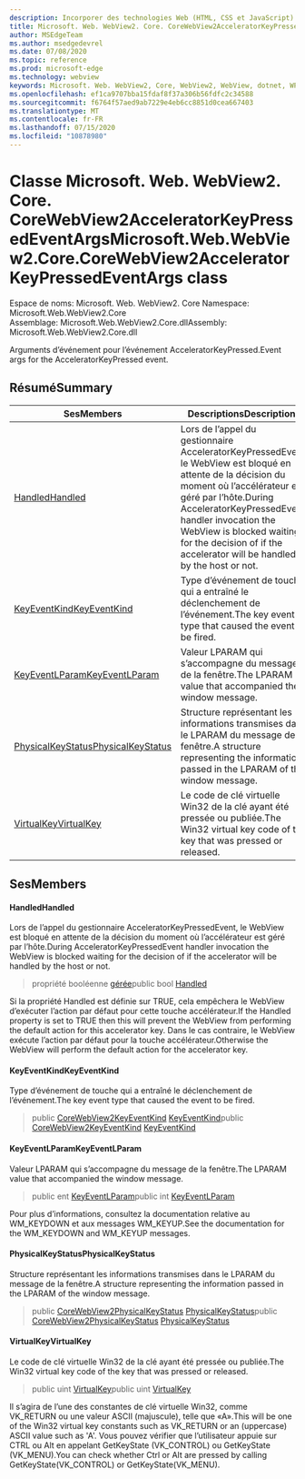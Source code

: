 ```yaml
---
description: Incorporer des technologies Web (HTML, CSS et JavaScript) dans vos applications natives avec le contrôle Microsoft Edge WebView2
title: Microsoft. Web. WebView2. Core. CoreWebView2AcceleratorKeyPressedEventArgs
author: MSEdgeTeam
ms.author: msedgedevrel
ms.date: 07/08/2020
ms.topic: reference
ms.prod: microsoft-edge
ms.technology: webview
keywords: Microsoft. Web. WebView2, Core, WebView2, WebView, dotnet, WPF, WinForms, application, Edge, CoreWebView2, CoreWebView2Controller, contrôle de navigateur, Edge html, Microsoft. Web. WebView2. Core. CoreWebView2AcceleratorKeyPressedEventArgs
ms.openlocfilehash: ef1ca9707bba15fdaf8f37a306b56fdfc2c34588
ms.sourcegitcommit: f6764f57aed9ab7229e4eb6cc8851d0cea667403
ms.translationtype: MT
ms.contentlocale: fr-FR
ms.lasthandoff: 07/15/2020
ms.locfileid: "10878980"
---
```

# <span data-ttu-id="cc826-104">Classe Microsoft. Web. WebView2. Core. CoreWebView2AcceleratorKeyPressedEventArgs</span><span class="sxs-lookup"><span data-stu-id="cc826-104">Microsoft.Web.WebView2.Core.CoreWebView2AcceleratorKeyPressedEventArgs class</span></span> 

<span data-ttu-id="cc826-105">Espace de noms: Microsoft. Web. WebView2. Core </span><span class="sxs-lookup"><span data-stu-id="cc826-105">Namespace: Microsoft.Web.WebView2.Core</span></span>\
<span data-ttu-id="cc826-106">Assemblage: Microsoft.Web.WebView2.Core.dll</span><span class="sxs-lookup"><span data-stu-id="cc826-106">Assembly: Microsoft.Web.WebView2.Core.dll</span></span>

<span data-ttu-id="cc826-107">Arguments d’événement pour l’événement AcceleratorKeyPressed.</span><span class="sxs-lookup"><span data-stu-id="cc826-107">Event args for the AcceleratorKeyPressed event.</span></span>

## <span data-ttu-id="cc826-108">Résumé</span><span class="sxs-lookup"><span data-stu-id="cc826-108">Summary</span></span>

 <span data-ttu-id="cc826-109">Ses</span><span class="sxs-lookup"><span data-stu-id="cc826-109">Members</span></span>                        | <span data-ttu-id="cc826-110">Descriptions</span><span class="sxs-lookup"><span data-stu-id="cc826-110">Descriptions</span></span>
--------------------------------|---------------------------------------------
[<span data-ttu-id="cc826-111">Handled</span><span class="sxs-lookup"><span data-stu-id="cc826-111">Handled</span></span>](#handled) | <span data-ttu-id="cc826-112">Lors de l’appel du gestionnaire AcceleratorKeyPressedEvent, le WebView est bloqué en attente de la décision du moment où l’accélérateur est géré par l’hôte.</span><span class="sxs-lookup"><span data-stu-id="cc826-112">During AcceleratorKeyPressedEvent handler invocation the WebView is blocked waiting for the decision of if the accelerator will be handled by the host or not.</span></span>
[<span data-ttu-id="cc826-113">KeyEventKind</span><span class="sxs-lookup"><span data-stu-id="cc826-113">KeyEventKind</span></span>](#keyeventkind) | <span data-ttu-id="cc826-114">Type d’événement de touche qui a entraîné le déclenchement de l’événement.</span><span class="sxs-lookup"><span data-stu-id="cc826-114">The key event type that caused the event to be fired.</span></span>
[<span data-ttu-id="cc826-115">KeyEventLParam</span><span class="sxs-lookup"><span data-stu-id="cc826-115">KeyEventLParam</span></span>](#keyeventlparam) | <span data-ttu-id="cc826-116">Valeur LPARAM qui s’accompagne du message de la fenêtre.</span><span class="sxs-lookup"><span data-stu-id="cc826-116">The LPARAM value that accompanied the window message.</span></span>
[<span data-ttu-id="cc826-117">PhysicalKeyStatus</span><span class="sxs-lookup"><span data-stu-id="cc826-117">PhysicalKeyStatus</span></span>](#physicalkeystatus) | <span data-ttu-id="cc826-118">Structure représentant les informations transmises dans le LPARAM du message de la fenêtre.</span><span class="sxs-lookup"><span data-stu-id="cc826-118">A structure representing the information passed in the LPARAM of the window message.</span></span>
[<span data-ttu-id="cc826-119">VirtualKey</span><span class="sxs-lookup"><span data-stu-id="cc826-119">VirtualKey</span></span>](#virtualkey) | <span data-ttu-id="cc826-120">Le code de clé virtuelle Win32 de la clé ayant été pressée ou publiée.</span><span class="sxs-lookup"><span data-stu-id="cc826-120">The Win32 virtual key code of the key that was pressed or released.</span></span>

## <span data-ttu-id="cc826-121">Ses</span><span class="sxs-lookup"><span data-stu-id="cc826-121">Members</span></span>

#### <span data-ttu-id="cc826-122">Handled</span><span class="sxs-lookup"><span data-stu-id="cc826-122">Handled</span></span> 

<span data-ttu-id="cc826-123">Lors de l’appel du gestionnaire AcceleratorKeyPressedEvent, le WebView est bloqué en attente de la décision du moment où l’accélérateur est géré par l’hôte.</span><span class="sxs-lookup"><span data-stu-id="cc826-123">During AcceleratorKeyPressedEvent handler invocation the WebView is blocked waiting for the decision of if the accelerator will be handled by the host or not.</span></span>

> <span data-ttu-id="cc826-124">propriété booléenne [gérée](#handled)</span><span class="sxs-lookup"><span data-stu-id="cc826-124">public bool [Handled](#handled)</span></span>

<span data-ttu-id="cc826-125">Si la propriété Handled est définie sur TRUE, cela empêchera le WebView d’exécuter l’action par défaut pour cette touche accélérateur.</span><span class="sxs-lookup"><span data-stu-id="cc826-125">If the Handled property is set to TRUE then this will prevent the WebView from performing the default action for this accelerator key.</span></span> <span data-ttu-id="cc826-126">Dans le cas contraire, le WebView exécute l’action par défaut pour la touche accélérateur.</span><span class="sxs-lookup"><span data-stu-id="cc826-126">Otherwise the WebView will perform the default action for the accelerator key.</span></span>

#### <span data-ttu-id="cc826-127">KeyEventKind</span><span class="sxs-lookup"><span data-stu-id="cc826-127">KeyEventKind</span></span> 

<span data-ttu-id="cc826-128">Type d’événement de touche qui a entraîné le déclenchement de l’événement.</span><span class="sxs-lookup"><span data-stu-id="cc826-128">The key event type that caused the event to be fired.</span></span>

> <span data-ttu-id="cc826-129">public [CoreWebView2KeyEventKind](./namespace-microsoft-web-webview2-core.md) [KeyEventKind](#keyeventkind)</span><span class="sxs-lookup"><span data-stu-id="cc826-129">public [CoreWebView2KeyEventKind](./namespace-microsoft-web-webview2-core.md) [KeyEventKind](#keyeventkind)</span></span>

#### <span data-ttu-id="cc826-130">KeyEventLParam</span><span class="sxs-lookup"><span data-stu-id="cc826-130">KeyEventLParam</span></span> 

<span data-ttu-id="cc826-131">Valeur LPARAM qui s’accompagne du message de la fenêtre.</span><span class="sxs-lookup"><span data-stu-id="cc826-131">The LPARAM value that accompanied the window message.</span></span>

> <span data-ttu-id="cc826-132">public ent [KeyEventLParam](#keyeventlparam)</span><span class="sxs-lookup"><span data-stu-id="cc826-132">public int [KeyEventLParam](#keyeventlparam)</span></span>

<span data-ttu-id="cc826-133">Pour plus d’informations, consultez la documentation relative au WM_KEYDOWN et aux messages WM_KEYUP.</span><span class="sxs-lookup"><span data-stu-id="cc826-133">See the documentation for the WM_KEYDOWN and WM_KEYUP messages.</span></span>

#### <span data-ttu-id="cc826-134">PhysicalKeyStatus</span><span class="sxs-lookup"><span data-stu-id="cc826-134">PhysicalKeyStatus</span></span> 

<span data-ttu-id="cc826-135">Structure représentant les informations transmises dans le LPARAM du message de la fenêtre.</span><span class="sxs-lookup"><span data-stu-id="cc826-135">A structure representing the information passed in the LPARAM of the window message.</span></span>

> <span data-ttu-id="cc826-136">public [CoreWebView2PhysicalKeyStatus](microsoft-web-webview2-core-corewebview2physicalkeystatus.md) [PhysicalKeyStatus](#physicalkeystatus)</span><span class="sxs-lookup"><span data-stu-id="cc826-136">public [CoreWebView2PhysicalKeyStatus](microsoft-web-webview2-core-corewebview2physicalkeystatus.md) [PhysicalKeyStatus](#physicalkeystatus)</span></span>

#### <span data-ttu-id="cc826-137">VirtualKey</span><span class="sxs-lookup"><span data-stu-id="cc826-137">VirtualKey</span></span> 

<span data-ttu-id="cc826-138">Le code de clé virtuelle Win32 de la clé ayant été pressée ou publiée.</span><span class="sxs-lookup"><span data-stu-id="cc826-138">The Win32 virtual key code of the key that was pressed or released.</span></span>

> <span data-ttu-id="cc826-139">public uint [VirtualKey](#virtualkey)</span><span class="sxs-lookup"><span data-stu-id="cc826-139">public uint [VirtualKey](#virtualkey)</span></span>

<span data-ttu-id="cc826-140">Il s’agira de l’une des constantes de clé virtuelle Win32, comme VK_RETURN ou une valeur ASCII (majuscule), telle que «A».</span><span class="sxs-lookup"><span data-stu-id="cc826-140">This will be one of the Win32 virtual key constants such as VK_RETURN or an (uppercase) ASCII value such as 'A'.</span></span> <span data-ttu-id="cc826-141">Vous pouvez vérifier que l’utilisateur appuie sur CTRL ou Alt en appelant GetKeyState (VK_CONTROL) ou GetKeyState (VK_MENU).</span><span class="sxs-lookup"><span data-stu-id="cc826-141">You can check whether Ctrl or Alt are pressed by calling GetKeyState(VK_CONTROL) or GetKeyState(VK_MENU).</span></span>

